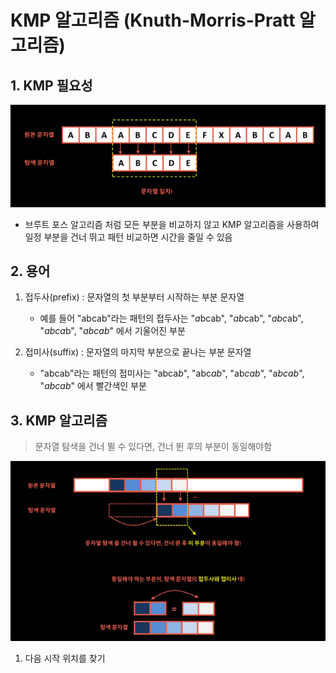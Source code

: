 # KMP 알고리즘 (Knuth-Morris-Pratt 알고리즘)

## 1. KMP 필요성
![img.png](../images/kmp_exa1.png)
- 브루트 포스 알고리즘 처럼 모든 부분을 비교하지 않고 KMP 알고리즘을 사용하여 일정 부분을 건너 뛰고 패턴 비교하면 시간을 줄일 수 있음

## 2. 용어
1. 접두사(prefix) : 문자열의 첫 부분부터 시작하는 부분 문자열
    - 예를 들어 "abcab"라는 패턴의 접두사는 "*a*bcab", "*ab*cab", "*abc*ab", "*abca*b", "_abcab_" 에서 기울어진 부분
   

2. 접미사(suffix) : 문자열의 마지막 부분으로 끝나는 부분 문자열
   - "abcab"라는 패턴의 접미사는 "abca*b*", "abc*ab*", "ab*cab*", "a*bcab*", "_abcab_" 에서 빨간색인 부분


## 3. KMP 알고리즘

> 문자열 탐색을 건너 뛸 수 있다면, 건너 뛴 후의 부분이 동일해야함

![img.png](../images/kmp_exa2.png)

1. 다음 시작 위치를 찾기